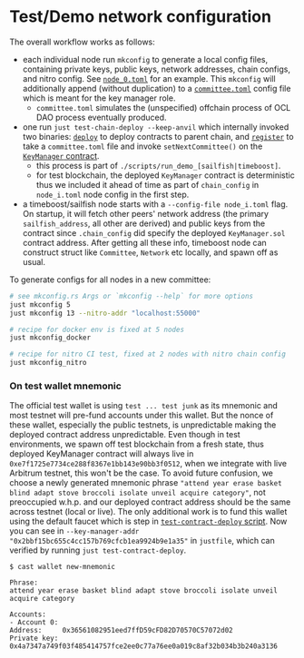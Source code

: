 # Test/Demo network configuration

The overall workflow works as follows:
- each individual node run `mkconfig` to generate a local config files, containing private keys, public keys, network addresses, chain configs, and nitro config. See [`node_0.toml`](./c0/node_0.toml) for an example. This `mkconfig` will additionally append (without duplication) to a [`committee.toml`](./c0/committee.toml) config file which is meant for the key manager role.
  - `committee.toml` simulates the (unspecified) offchain process of OCL DAO process eventually produced.
- one run `just test-chain-deploy --keep-anvil` which internally invoked two binaries: [`deploy`](../timeboost-contract/src/binaries/deploy.rs) to deploy contracts to parent chain, and [`register`](../timeboost-contract/src/binaries/register.rs) to take a `committee.toml` file and invoke `setNextCommittee()` on the [`KeyManager` contract](../contracts/src/KeyManager.sol).
  - this process is part of `./scripts/run_demo_[sailfish|timeboost]`.
  - for test blockchain, the deployed `KeyManager` contract is deterministic thus we included it ahead of time as part of `chain_config` in `node_i.toml` node config in the first step.
- a timeboost/sailfish node starts with a `--config-file node_i.toml` flag. On startup, it will fetch other peers' network address (the primary `sailfish_address`, all other are derived) and public keys from the contract since `.chain_config` did specify the deployed `KeyManager.sol` contract address. After getting all these info, timeboost node can construct struct like `Committee`, `Network` etc locally, and spawn off as usual.


To generate configs for all nodes in a new committee:

``` sh
# see mkconfig.rs Args or `mkconfig --help` for more options
just mkconfig 5
just mkconfig 13 --nitro-addr "localhost:55000"

# recipe for docker env is fixed at 5 nodes
just mkconfig_docker

# recipe for nitro CI test, fixed at 2 nodes with nitro chain config
just mkconfig_nitro
```

### On test wallet mnemonic 

The official test wallet is using `test ... test junk` as its mnemonic and most testnet will pre-fund accounts under this wallet. But the nonce of these wallet, especially the public testnets, is unpredictable making the deployed contract address unpredictable. 
Even though in test environments, we spawn off test blockchain from a fresh state, thus deployed KeyManager contract will always live in `0xe7f1725e7734ce288f8367e1bb143e90bb3f0512`, when we integrate with live Arbitrum testnet, this won't be the case.
To avoid future confusion, we choose a newly generated mnemonic phrase `"attend year erase basket blind adapt stove broccoli isolate unveil acquire category"`, not preoccupied w.h.p. and our deployed contract address should be the same across testnet (local or live). The only additional work is to fund this wallet using the default faucet which is step in [`test-contract-deploy` script](../../scripts/test-contract-deploy).
Now you can see in `--key-manager-addr "0x2bbf15bc655c4cc157b769cfcb1ea9924b9e1a35"` in `justfile`, which can verified by running `just test-contract-deploy`.

```
$ cast wallet new-mnemonic

Phrase:
attend year erase basket blind adapt stove broccoli isolate unveil acquire category

Accounts:
- Account 0:
Address:     0x36561082951eed7ffD59cFD82D70570C57072d02
Private key: 0x4a7347a749f03f485414757fce2ee0c77a76ee0a019c8af32b034b3b240a3136
```
